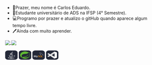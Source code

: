 <section>
  <ul>
    <li> 🙌Prazer, meu nome é Carlos Eduardo.</li>
    <li> 📖Estudante universitário de ADS na IFSP (4° Semestre).</li>
    <li> 💻Programo por prazer e atualizo o gitHub quando aparece algum tempo livre.</li>
    <li> 🖊️Ainda com muito aprender.</li>
  </ul>
</section>
<!--![Anurag's GitHub stats](https://github-readme-stats.vercel.app/api?username=CarlosEDsl&show_icons=true&theme=radical)
[![Top Langs](https://github-readme-stats.vercel.app/api/top-langs/?username=CarlosEDsl&layout=compact)](https://github.com/anuraghazra/github-readme-stats)-->

<a href="https://github.com/anuraghazra/github-readme-stats">
  <img align="center" style="height: 180px" src="https://github-readme-stats.vercel.app/api?username=CarlosEDsl&show_icons=true&theme=radical" />
</a>
<a href="https://github.com/anuraghazra/convoychat">
  <img align="center" style="height: 180px" src="https://github-readme-stats.vercel.app/api/top-langs/?username=CarlosEDsl&layout=compact" />
</a>

<div style="display: inline_block"><br>
  <img align="center" alt="Rafa-Js" height="30" width="40" src="https://raw.githubusercontent.com/tandpfun/skill-icons/65dea6c4eaca7da319e552c09f4cf5a9a8dab2c8/icons/Java-Dark.svg">
  <img align="center" alt="Rafa-Ts" height="30" width="40" src="https://raw.githubusercontent.com/tandpfun/skill-icons/65dea6c4eaca7da319e552c09f4cf5a9a8dab2c8/icons/Spring-Dark.svg">
  <img align="center" alt="Rafa-React" height="30" width="40" src="https://raw.githubusercontent.com/tandpfun/skill-icons/65dea6c4eaca7da319e552c09f4cf5a9a8dab2c8/icons/MySQL-Dark.svg">
  <img align="center" alt="Rafa-HTML" height="30" width="40" src="https://raw.githubusercontent.com/tandpfun/skill-icons/65dea6c4eaca7da319e552c09f4cf5a9a8dab2c8/icons/VSCode-Dark.svg">
  
